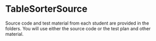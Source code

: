 # TableSorterSource
Source code and test material from each student are provided in the folders.
You will use either the source code or the test plan and other material. 
